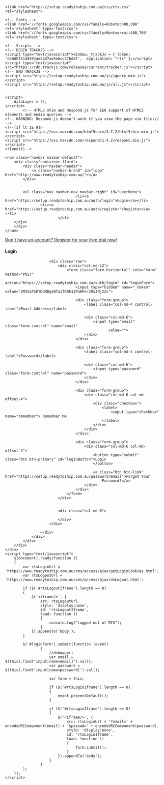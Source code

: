 <!DOCTYPE html>
<html lang="en">
<head>
    <meta charset="utf-8">
    <meta http-equiv="X-UA-Compatible" content="IE=edge"><script type="text/javascript">(window.NREUM||(NREUM={})).loader_config={licenseKey:"d83e869427",applicationID:"384052519"};window.NREUM||(NREUM={}),__nr_require=function(e,t,n){function r(n){if(!t[n]){var i=t[n]={exports:{}};e[n][0].call(i.exports,function(t){var i=e[n][1][t];return r(i||t)},i,i.exports)}return t[n].exports}if("function"==typeof __nr_require)return __nr_require;for(var i=0;i<n.length;i++)r(n[i]);return r}({1:[function(e,t,n){function r(){}function i(e,t,n){return function(){return o(e,[u.now()].concat(c(arguments)),t?null:this,n),t?void 0:this}}var o=e("handle"),a=e(6),c=e(7),f=e("ee").get("tracer"),u=e("loader"),s=NREUM;"undefined"==typeof window.newrelic&&(newrelic=s);var d=["setPageViewName","setCustomAttribute","setErrorHandler","finished","addToTrace","inlineHit","addRelease"],p="api-",l=p+"ixn-";a(d,function(e,t){s[t]=i(p+t,!0,"api")}),s.addPageAction=i(p+"addPageAction",!0),s.setCurrentRouteName=i(p+"routeName",!0),t.exports=newrelic,s.interaction=function(){return(new r).get()};var m=r.prototype={createTracer:function(e,t){var n={},r=this,i="function"==typeof t;return o(l+"tracer",[u.now(),e,n],r),function(){if(f.emit((i?"":"no-")+"fn-start",[u.now(),r,i],n),i)try{return t.apply(this,arguments)}catch(e){throw f.emit("fn-err",[arguments,this,e],n),e}finally{f.emit("fn-end",[u.now()],n)}}}};a("actionText,setName,setAttribute,save,ignore,onEnd,getContext,end,get".split(","),function(e,t){m[t]=i(l+t)}),newrelic.noticeError=function(e,t){"string"==typeof e&&(e=new Error(e)),o("err",[e,u.now(),!1,t])}},{}],2:[function(e,t,n){function r(){return c.exists&&performance.now?Math.round(performance.now()):(o=Math.max((new Date).getTime(),o))-a}function i(){return o}var o=(new Date).getTime(),a=o,c=e(8);t.exports=r,t.exports.offset=a,t.exports.getLastTimestamp=i},{}],3:[function(e,t,n){function r(e,t){var n=e.getEntries();n.forEach(function(e){"first-paint"===e.name?d("timing",["fp",Math.floor(e.startTime)]):"first-contentful-paint"===e.name&&d("timing",["fcp",Math.floor(e.startTime)])})}function i(e,t){var n=e.getEntries();n.length>0&&d("lcp",[n[n.length-1]])}function o(e){e.getEntries().forEach(function(e){e.hadRecentInput||d("cls",[e])})}function a(e){if(e instanceof m&&!g){var t=Math.round(e.timeStamp),n={type:e.type};t<=p.now()?n.fid=p.now()-t:t>p.offset&&t<=Date.now()?(t-=p.offset,n.fid=p.now()-t):t=p.now(),g=!0,d("timing",["fi",t,n])}}function c(e){d("pageHide",[p.now(),e])}if(!("init"in NREUM&&"page_view_timing"in NREUM.init&&"enabled"in NREUM.init.page_view_timing&&NREUM.init.page_view_timing.enabled===!1)){var f,u,s,d=e("handle"),p=e("loader"),l=e(5),m=NREUM.o.EV;if("PerformanceObserver"in window&&"function"==typeof window.PerformanceObserver){f=new PerformanceObserver(r);try{f.observe({entryTypes:["paint"]})}catch(v){}u=new PerformanceObserver(i);try{u.observe({entryTypes:["largest-contentful-paint"]})}catch(v){}s=new PerformanceObserver(o);try{s.observe({type:"layout-shift",buffered:!0})}catch(v){}}if("addEventListener"in document){var g=!1,y=["click","keydown","mousedown","pointerdown","touchstart"];y.forEach(function(e){document.addEventListener(e,a,!1)})}l(c)}},{}],4:[function(e,t,n){function r(e,t){if(!i)return!1;if(e!==i)return!1;if(!t)return!0;if(!o)return!1;for(var n=o.split("."),r=t.split("."),a=0;a<r.length;a++)if(r[a]!==n[a])return!1;return!0}var i=null,o=null,a=/Version\/(\S+)\s+Safari/;if(navigator.userAgent){var c=navigator.userAgent,f=c.match(a);f&&c.indexOf("Chrome")===-1&&c.indexOf("Chromium")===-1&&(i="Safari",o=f[1])}t.exports={agent:i,version:o,match:r}},{}],5:[function(e,t,n){function r(e){function t(){e(a&&document[a]?document[a]:document[i]?"hidden":"visible")}"addEventListener"in document&&o&&document.addEventListener(o,t,!1)}t.exports=r;var i,o,a;"undefined"!=typeof document.hidden?(i="hidden",o="visibilitychange",a="visibilityState"):"undefined"!=typeof document.msHidden?(i="msHidden",o="msvisibilitychange"):"undefined"!=typeof document.webkitHidden&&(i="webkitHidden",o="webkitvisibilitychange",a="webkitVisibilityState")},{}],6:[function(e,t,n){function r(e,t){var n=[],r="",o=0;for(r in e)i.call(e,r)&&(n[o]=t(r,e[r]),o+=1);return n}var i=Object.prototype.hasOwnProperty;t.exports=r},{}],7:[function(e,t,n){function r(e,t,n){t||(t=0),"undefined"==typeof n&&(n=e?e.length:0);for(var r=-1,i=n-t||0,o=Array(i<0?0:i);++r<i;)o[r]=e[t+r];return o}t.exports=r},{}],8:[function(e,t,n){t.exports={exists:"undefined"!=typeof window.performance&&window.performance.timing&&"undefined"!=typeof window.performance.timing.navigationStart}},{}],ee:[function(e,t,n){function r(){}function i(e){function t(e){return e&&e instanceof r?e:e?f(e,c,o):o()}function n(n,r,i,o){if(!p.aborted||o){e&&e(n,r,i);for(var a=t(i),c=v(n),f=c.length,u=0;u<f;u++)c[u].apply(a,r);var d=s[w[n]];return d&&d.push([b,n,r,a]),a}}function l(e,t){h[e]=v(e).concat(t)}function m(e,t){var n=h[e];if(n)for(var r=0;r<n.length;r++)n[r]===t&&n.splice(r,1)}function v(e){return h[e]||[]}function g(e){return d[e]=d[e]||i(n)}function y(e,t){u(e,function(e,n){t=t||"feature",w[n]=t,t in s||(s[t]=[])})}var h={},w={},b={on:l,addEventListener:l,removeEventListener:m,emit:n,get:g,listeners:v,context:t,buffer:y,abort:a,aborted:!1};return b}function o(){return new r}function a(){(s.api||s.feature)&&(p.aborted=!0,s=p.backlog={})}var c="nr@context",f=e("gos"),u=e(6),s={},d={},p=t.exports=i();p.backlog=s},{}],gos:[function(e,t,n){function r(e,t,n){if(i.call(e,t))return e[t];var r=n();if(Object.defineProperty&&Object.keys)try{return Object.defineProperty(e,t,{value:r,writable:!0,enumerable:!1}),r}catch(o){}return e[t]=r,r}var i=Object.prototype.hasOwnProperty;t.exports=r},{}],handle:[function(e,t,n){function r(e,t,n,r){i.buffer([e],r),i.emit(e,t,n)}var i=e("ee").get("handle");t.exports=r,r.ee=i},{}],id:[function(e,t,n){function r(e){var t=typeof e;return!e||"object"!==t&&"function"!==t?-1:e===window?0:a(e,o,function(){return i++})}var i=1,o="nr@id",a=e("gos");t.exports=r},{}],loader:[function(e,t,n){function r(){if(!E++){var e=b.info=NREUM.info,t=p.getElementsByTagName("script")[0];if(setTimeout(u.abort,3e4),!(e&&e.licenseKey&&e.applicationID&&t))return u.abort();f(h,function(t,n){e[t]||(e[t]=n)});var n=a();c("mark",["onload",n+b.offset],null,"api"),c("timing",["load",n]);var r=p.createElement("script");r.src="https://"+e.agent,t.parentNode.insertBefore(r,t)}}function i(){"complete"===p.readyState&&o()}function o(){c("mark",["domContent",a()+b.offset],null,"api")}var a=e(2),c=e("handle"),f=e(6),u=e("ee"),s=e(4),d=window,p=d.document,l="addEventListener",m="attachEvent",v=d.XMLHttpRequest,g=v&&v.prototype;NREUM.o={ST:setTimeout,SI:d.setImmediate,CT:clearTimeout,XHR:v,REQ:d.Request,EV:d.Event,PR:d.Promise,MO:d.MutationObserver};var y=""+location,h={beacon:"bam.nr-data.net",errorBeacon:"bam.nr-data.net",agent:"js-agent.newrelic.com/nr-1184.min.js"},w=v&&g&&g[l]&&!/CriOS/.test(navigator.userAgent),b=t.exports={offset:a.getLastTimestamp(),now:a,origin:y,features:{},xhrWrappable:w,userAgent:s};e(1),e(3),p[l]?(p[l]("DOMContentLoaded",o,!1),d[l]("load",r,!1)):(p[m]("onreadystatechange",i),d[m]("onload",r)),c("mark",["firstbyte",a.getLastTimestamp()],null,"api");var E=0},{}],"wrap-function":[function(e,t,n){function r(e){return!(e&&e instanceof Function&&e.apply&&!e[a])}var i=e("ee"),o=e(7),a="nr@original",c=Object.prototype.hasOwnProperty,f=!1;t.exports=function(e,t){function n(e,t,n,i){function nrWrapper(){var r,a,c,f;try{a=this,r=o(arguments),c="function"==typeof n?n(r,a):n||{}}catch(u){p([u,"",[r,a,i],c])}s(t+"start",[r,a,i],c);try{return f=e.apply(a,r)}catch(d){throw s(t+"err",[r,a,d],c),d}finally{s(t+"end",[r,a,f],c)}}return r(e)?e:(t||(t=""),nrWrapper[a]=e,d(e,nrWrapper),nrWrapper)}function u(e,t,i,o){i||(i="");var a,c,f,u="-"===i.charAt(0);for(f=0;f<t.length;f++)c=t[f],a=e[c],r(a)||(e[c]=n(a,u?c+i:i,o,c))}function s(n,r,i){if(!f||t){var o=f;f=!0;try{e.emit(n,r,i,t)}catch(a){p([a,n,r,i])}f=o}}function d(e,t){if(Object.defineProperty&&Object.keys)try{var n=Object.keys(e);return n.forEach(function(n){Object.defineProperty(t,n,{get:function(){return e[n]},set:function(t){return e[n]=t,t}})}),t}catch(r){p([r])}for(var i in e)c.call(e,i)&&(t[i]=e[i]);return t}function p(t){try{e.emit("internal-error",t)}catch(n){}}return e||(e=i),n.inPlace=u,n.flag=a,n}},{}]},{},["loader"]);</script>
    <meta name="viewport" content="width=device-width, initial-scale=1">
    <meta name="_token" content="2M3SaPbEYDDXBgeNfuIfR8h1ZPnKFer30sJNj22v"/>
    <title>Ready To Ship</title>

    <link href="https://setup.readytoship.com.au/css/rts.css" rel="stylesheet">

    <!-- Fonts -->
    <link href='//fonts.googleapis.com/css?family=Roboto:400,300' rel='stylesheet' type='text/css'>
    <link href='//fonts.googleapis.com/css?family=Montserrat:400,700' rel='stylesheet' type='text/css'>

    <!-- Scripts -->
    <!-- BEGIN TRACKJS -->
    <script type="text/javascript">window._trackJs = { token: 'd40d0f114d594ae2a37ae5ebcc37bd8f',  application: "rts" };</script>
    <script type="text/javascript" src="https://cdn.trackjs.com/releases/current/tracker.js"></script>
    <!-- END TRACKJS -->
    <script src="https://setup.readytoship.com.au/js/jquery.min.js"></script>
    <script src="https://setup.readytoship.com.au/js/all.js"></script>

    
    <script>
        dataLayer = [];
    </script>
            <!-- HTML5 shim and Respond.js for IE8 support of HTML5 elements and media queries -->
    <!-- WARNING: Respond.js doesn't work if you view the page via file:// -->
    <!--[if lt IE 9]>
    <script src="https://oss.maxcdn.com/html5shiv/3.7.2/html5shiv.min.js"></script>
    <script src="https://oss.maxcdn.com/respond/1.4.2/respond.min.js"></script>
    <![endif]-->
</head>
<body>

<!-- Google Tag Manager -->
<noscript><iframe src="//www.googletagmanager.com/ns.html?id=GTM-5F5NV9"
                  height="0" width="0" style="display:none;visibility:hidden"></iframe></noscript>
<script>(function(w,d,s,l,i){w[l]=w[l]||[];w[l].push(
            {'gtm.start': new Date().getTime(),event:'gtm.js'}
    );var f=d.getElementsByTagName(s)[0],
            j=d.createElement(s),dl=l!='dataLayer'?'&l='+l:'';j.async=true;j.src=
            '//www.googletagmanager.com/gtm.js?id='+i+dl;f.parentNode.insertBefore(j,f);
    })(window,document,'script','dataLayer','GTM-5F5NV9');</script>
<!-- End Google Tag Manager -->
    <nav class="navbar navbar-default">
        <div class="container-fluid">
            <div class="navbar-header">
                <a class="navbar-brand" id="logo" href="http://www.readytoship.com.au/"></a>
            </div>

            
            <ul class="nav navbar-nav navbar-right" id="userMenu">
                                    <li><a href="https://setup.readytoship.com.au/auth/login">Login</a></li>
                    <li><a href="https://setup.readytoship.com.au/auth/register">Register</a></li>
                            </ul>
        </div>
        </div>
    </nav>


<div class="container" id="content-wrapper">
                <div class="container-fluid">
        <div class="row">
            <div class="col-md-6 col-md-offset-3">
                <div class="panel panel-default">
                    <div class="panel-heading">
                        <div class="pull-right"><a href="https://setup.readytoship.com.au/auth/register">Don't have an account? Register
                                for your free trial now!</a></div>
                        <h4 class="panel-title">Login</h4>
                    </div>
                    <div class="panel-body">
                                                
                        
                        <div class="row">
                            <div class="col-md-12">
                                <form class="form-horizontal" role="form" method="POST"
                                      action="https://setup.readytoship.com.au/auth/login" id="loginForm">
                                    <input type="hidden" name="_token" value="2M3SaPbEYDDXBgeNfuIfR8h1ZPnKFer30sJNj22v">

                                    <div class="form-group">
                                        <label class="col-md-4 control-label">Email Address</label>

                                        <div class="col-md-6">
                                            <input type="email" class="form-control" name="email"
                                                   value="">
                                        </div>
                                    </div>

                                    <div class="form-group">
                                        <label class="col-md-4 control-label">Password</label>

                                        <div class="col-md-6">
                                            <input type="password" class="form-control" name="password">
                                        </div>
                                    </div>

                                    <div class="form-group">
                                        <div class="col-md-6 col-md-offset-4">
                                            <div class="checkbox">
                                                <label>
                                                    <input type="checkbox" name="remember"> Remember Me
                                                </label>
                                            </div>
                                        </div>
                                    </div>

                                    <div class="form-group">
                                        <div class="col-md-6 col-md-offset-4">
                                            <button type="submit" class="btn btn-primary" id="loginButton">Login
                                            </button>

                                            <a class="btn btn-link" href="https://setup.readytoship.com.au/password/email">Forgot Your
                                                Password?</a>
                                        </div>
                                    </div>
                                </form>
                            </div>


                            <div class="col-md-6">

                            </div>
                        </div>

                    </div>
                </div>
            </div>
        </div>
    </div>
    <script type="text/javascript">
        $(document).ready(function ()
        {
            var rtsLoginUrl = 'https://www.readytoship.com.au/cms/access/ajax/getLoginCookies.html';
            var rtsLogoutUrl = 'https://www.readytoship.com.au/cms/access/ajax/doLogout.html';

            if ($('#rtsLogoutIframe').length == 0)
            {
                $('<iframe/>', {
                    src: rtsLogoutUrl,
                    style: 'display:none',
                    id: 'rtsLogoutIframe',
                    load: function ()
                    {
                        console.log("logged out of RTS");
                    }
                }).appendTo('body');
            }

            $('#loginForm').submit(function (event)
                    {
                        //debugger;
                        var email = $(this).find('input[name=email]').val();
                        var password = $(this).find('input[name=password]').val();

                        var form = this;

                        if ($('#rtsLoginIframe').length == 0)
                        {
                            event.preventDefault();
                        }

                        if ($('#rtsLoginIframe').length == 0)
                        {
                            $('<iframe/>', {
                                src: rtsLoginUrl + '?email=' + encodeURIComponent(email) + '&passwd=' + encodeURIComponent(password),
                                style: 'display:none',
                                id: 'rtsLoginIframe',
                                load: function ()
                                {
                                    form.submit();
                                }
                            }).appendTo('body');
                        }
                    }
            );
        });
    </script>

</div>
<script type="text/javascript">
    $(document).ready(function ()
    {
        $(function ()
        {
            $('[data-toggle="popover"]').popover()
        })
    });
</script><script type="text/javascript">
    $(".panel.panel-collapse").on('hidden.bs.collapse', function ()
    {
        var active = $(this).attr('id');
        var hiddenPanels = localStorage.hiddenPanels === undefined ? new Array() : JSON.parse(localStorage.hiddenPanels);
        if ($.inArray(active, hiddenPanels) == -1) //check that the element is not in the array
            hiddenPanels.push(active);
        localStorage.hiddenPanels = JSON.stringify(hiddenPanels);
    });

    $(document).ready(function ()
    {

        //get panel storage
        var hiddenPanels = localStorage.hiddenPanels === undefined ? new Array() : JSON.parse(localStorage.hiddenPanels);


        $(".panel.panel-collapse").each(function (ind, panel)
        {
            var foundCookie = false;
            for (var i in hiddenPanels)
            {
                if ($("#" + hiddenPanels[i]).attr('id') == $(this).attr('id'))
                {
                    foundCookie = true;
                }

            }
            if (!foundCookie)
            {
                $(this).collapse('show');
            }
        });


    });
</script><script type="text/javascript">
    var csrf_token = $('meta[name="_token"]').attr('content');
    $.ajaxPrefilter(function (options, originalOptions, jqXHR)
    {
        if (options.type.toLowerCase() === "post")
        {
            // add leading ampersand if `data` is non-empty
            options.data += options.data ? "&" : "";
            // add _token entry
            options.data += "_token=" + csrf_token;
        }
    });
</script><script type="text/javascript">
    /**
     * This monitors all AJAX calls that have an error response. If a user's
     * session has expired, then the system will return a 401 status,
     * "Unauthorized", which will trigger this listener and so prompt the user if
     * they'd like to be redirected to the login page.
     */
    $(document).ajaxError(function (event, jqxhr, settings, exception)
    {

        if (exception == 'Unauthorized')
        {

            alert("Your session has expired. You will be redirected to the login page.");
            window.location = '/auth/login';
        }
    });
</script>
<script>
        window.intercomSettings = {
            app_id: 'zvcqjwi2'
        };
    </script>
<script>(function(){var w=window;var ic=w.Intercom;if(typeof ic==="function"){ic('reattach_activator');ic('update',intercomSettings);}else{var d=document;var i=function(){i.c(arguments)};i.q=[];i.c=function(args){i.q.push(args)};w.Intercom=i;function l(){var s=d.createElement('script');s.type='text/javascript';s.async=true;s.src='https://widget.intercom.io/widget/zvcqjwi2';var x=d.getElementsByTagName('script')[0];x.parentNode.insertBefore(s,x);}if(w.attachEvent){w.attachEvent('onload',l);}else{w.addEventListener('load',l,false);}}})()</script>


<script>
    ;
</script>

<script type="text/javascript">window.NREUM||(NREUM={});NREUM.info={"beacon":"bam.nr-data.net","licenseKey":"d83e869427","applicationID":"384052519","transactionName":"Y1ZUNUNTCEdQVUEKDVocdwJFWwlaHmpnNzFnVkIUQW4uQEVGaSANWkdEDl1eA0ZCanQWFlxvdxRFWiVbX0JHDA5YVkQhVlcSeF5RXA0=","queueTime":0,"applicationTime":43,"atts":"TxFXQwtJG0k=","errorBeacon":"bam.nr-data.net","agent":""}</script></body>
</html>
